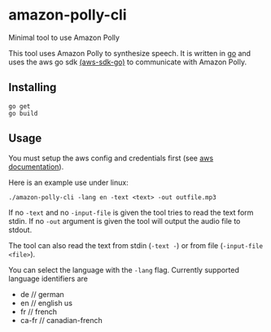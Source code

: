 # amazon-polly-cli
Minimal tool to use Amazon Polly

This tool uses Amazon Polly to synthesize speech.
It is written in [go](https://golang.org) and uses the aws go sdk [(aws-sdk-go)](https://github.com/aws/aws-sdk-go/)
to communicate with Amazon Polly.

## Installing

```
go get
go build
```

## Usage

You must setup the aws config and credentials first (see [aws documentation](https://docs.aws.amazon.com/sdk-for-go/v1/developer-guide/configuring-sdk.html)).

Here is an example use under linux:
```
./amazon-polly-cli -lang en -text <text> -out outfile.mp3
```

If no ```-text``` and no ```-input-file``` is given the tool tries to read the text form stdin.
If no ```-out``` argument is given the tool will output the audio file to stdout.

The tool can also read the text from stdin (```-text -```) or from file (```-input-file <file>```).

You can select the language with the ```-lang``` flag.
Currently supported language identifiers are
* de // german
* en // english us
* fr // french
* ca-fr // canadian-french

